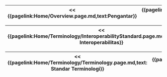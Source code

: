 
|<< {{pagelink:Home/Overview.page.md,text:Pengantar}} | {{pagelink:Home,text:Halaman Utama}} | {{pagelink:Home/Terminology/Terminology.page.md,text:Standar Terminologi}} >> |
| --- |------------------------- | --------------- |



|<< {{pagelink:Home/Terminology/InteroperabilityStandard.page.md,text:Standar Interoperabilitas}} | {{pagelink:Home,text:Halaman Utama}} | {{pagelink:Home/Terminology/FHIRIntroduction.page.md,text:Introduksi FHIR}} >> |
| --- |------------------------- | --------------- |


|<< {{pagelink:Home/Terminology/Terminology.page.md,text: Standar Terminologi}} | {{pagelink:Home,text:Halaman Utama}} | {{pagelink:Home/Developer/Onboarding.page.md,text:Tahapan Integrasi}} >> |
| --- |------------------------- | --------------- |